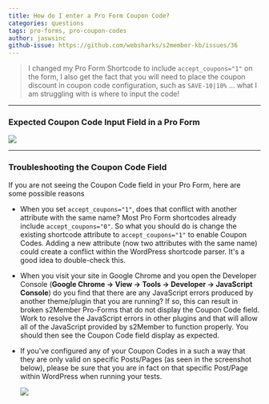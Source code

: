 ```yaml
---
title: How do I enter a Pro Form Coupon Code?
categories: questions
tags: pro-forms, pro-coupon-codes
author: jaswsinc
github-issue: https://github.com/websharks/s2member-kb/issues/36
---
```


> I changed my Pro Form Shortcode to include `accept_coupons="1"` on the form, I also get the fact that you will need to place the coupon discount in coupon code configuration, such as `SAVE-10|10%` ... what I am struggling with is where to input the code!

---

### Expected Coupon Code Input Field in a Pro Form

![](https://cloud.githubusercontent.com/assets/1563559/5762149/a08029ce-9c8c-11e4-97d0-3d6a8077644b.png)

---

### Troubleshooting the Coupon Code Field

If you are not seeing the Coupon Code field in your Pro Form, here are some possible reasons

<div class="li-margins"></div>

- When you set `accept_coupons="1"`, does that conflict with another attribute with the same name? Most Pro Form shortcodes already include `accept_coupons="0"`. So what you should do is change the existing shortcode attribute to `accept_coupons="1"` to enable Coupon Codes. Adding a new attribute (now two attributes with the same name) could create a conflict within the WordPress shortcode parser. It's a good idea to double-check this.
- When you visit your site in Google Chrome and you open the Developer Console (**Google Chrome → View → Tools → Developer → JavaScript Console**) do you find that there are any JavaScript errors produced by another theme/plugin that you are running? If so, this can result in broken s2Member Pro-Forms that do not display the Coupon Code field. Work to resolve the JavaScript errors in other plugins and that will allow all of the JavaScript provided by s2Member to function properly. You should then see the Coupon Code field display as expected.
- If you've configured any of your Coupon Codes in a such a way that they are only valid on specific Posts/Pages (as seen in the screenshot below), please be sure that you are in fact on that specific Post/Page within WordPress when running your tests.

  ![](https://cloud.githubusercontent.com/assets/1563559/5762284/84e584e2-9c8d-11e4-9f6c-f1fa610b45ce.png)